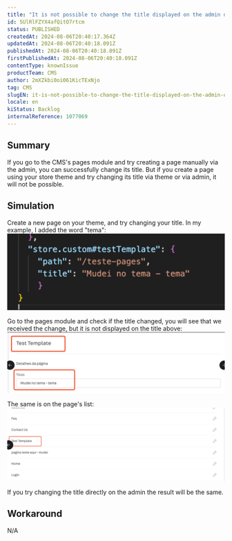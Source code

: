 ```yaml
---
title: "It is not possible to change the title displayed on the admin of a page create on the store's theme"
id: 5UlRlFZYX4afQitO7rtcm
status: PUBLISHED
createdAt: 2024-08-06T20:40:17.364Z
updatedAt: 2024-08-06T20:40:18.091Z
publishedAt: 2024-08-06T20:40:18.091Z
firstPublishedAt: 2024-08-06T20:40:18.091Z
contentType: knownIssue
productTeam: CMS
author: 2mXZkbi0oi061KicTExNjo
tag: CMS
slugEN: it-is-not-possible-to-change-the-title-displayed-on-the-admin-of-a-page-create-on-the-stores-theme
locale: en
kiStatus: Backlog
internalReference: 1077069
---
```


## Summary


If you go to the CMS's pages module and try creating a page manually via the admin, you can successfully change its title. But if you create a page using your store theme and try changing its title via theme or via admin, it will not be possible.


##

## Simulation


Create a new page on your theme, and try changing your title. In my example, I added the word "tema":
 ![](https://raw.githubusercontent.com/vtexdocs/known-issues/refs/heads/main/docs/en/known-issues/CMS/it-is-not-possible-to-change-the-title-displayed-on-the-admin-of-a-page-create-on-the-stores-theme_1.png)

Go to the pages module and check if the title changed, you will see that we received the change, but it is not displayed on the title above:
 ![](https://raw.githubusercontent.com/vtexdocs/known-issues/refs/heads/main/docs/en/known-issues/CMS/it-is-not-possible-to-change-the-title-displayed-on-the-admin-of-a-page-create-on-the-stores-theme_2.png)

The same is on the page's list:
 ![](https://raw.githubusercontent.com/vtexdocs/known-issues/refs/heads/main/docs/en/known-issues/CMS/it-is-not-possible-to-change-the-title-displayed-on-the-admin-of-a-page-create-on-the-stores-theme_3.png)

If you try changing the title directly on the admin the result will be the same.


##

## Workaround


N/A





